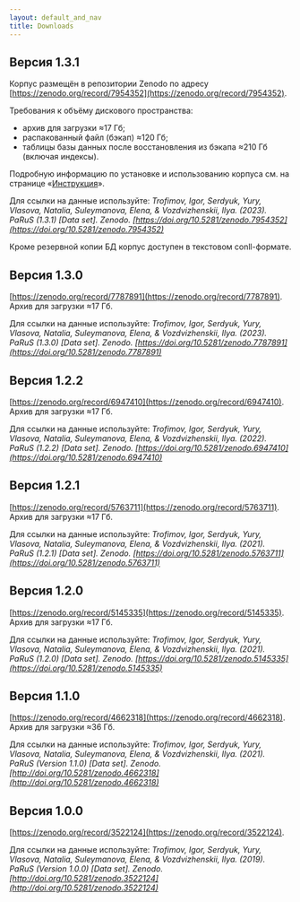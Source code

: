 ```yaml
---
layout: default_and_nav
title: Downloads
---
```

## Версия 1.3.1
Корпус размещён в репозитории Zenodo по адресу [https://zenodo.org/record/7954352](https://zenodo.org/record/7954352).

Требования к объёму дискового пространства:
- архив для загрузки ≈17 Гб;
- распакованный файл (бэкап) ≈120 Гб;
- таблицы базы данных после восстановления из бэкапа ≈210 Гб (включая индексы).

Подробную информацию по установке и использованию корпуса см. на странице «[Инструкция](./guide.html)».

Для ссылки на данные используйте: *Trofimov, Igor, Serdyuk, Yury, Vlasova, Natalia, Suleymanova, Elena, & Vozdvizhenskii, Ilya. (2023). PaRuS (1.3.1) \[Data set\]. Zenodo. [https://doi.org/10.5281/zenodo.7954352](https://doi.org/10.5281/zenodo.7954352)*

Кроме резервной копии БД корпус доступен в текстовом conll-формате.

## Версия 1.3.0
[https://zenodo.org/record/7787891](https://zenodo.org/record/7787891). Архив для загрузки ≈17 Гб.

Для ссылки на данные используйте: *Trofimov, Igor, Serdyuk, Yury, Vlasova, Natalia, Suleymanova, Elena, & Vozdvizhenskii, Ilya. (2023). PaRuS (1.3.0) \[Data set\]. Zenodo. [https://doi.org/10.5281/zenodo.7787891](https://doi.org/10.5281/zenodo.7787891)*

## Версия 1.2.2
[https://zenodo.org/record/6947410](https://zenodo.org/record/6947410). Архив для загрузки ≈17 Гб.

Для ссылки на данные используйте: *Trofimov, Igor, Serdyuk, Yury, Vlasova, Natalia, Suleymanova, Elena, & Vozdvizhenskii, Ilya. (2022). PaRuS (1.2.2) \[Data set\]. Zenodo. [https://doi.org/10.5281/zenodo.6947410](https://doi.org/10.5281/zenodo.6947410)*

## Версия 1.2.1
[https://zenodo.org/record/5763711](https://zenodo.org/record/5763711). Архив для загрузки ≈17 Гб.

Для ссылки на данные используйте: *Trofimov, Igor, Serdyuk, Yury, Vlasova, Natalia, Suleymanova, Elena, & Vozdvizhenskii, Ilya. (2021). PaRuS (1.2.1) \[Data set\]. Zenodo. [https://doi.org/10.5281/zenodo.5763711](https://doi.org/10.5281/zenodo.5763711)*

## Версия 1.2.0
[https://zenodo.org/record/5145335](https://zenodo.org/record/5145335). Архив для загрузки ≈17 Гб.

Для ссылки на данные используйте: *Trofimov, Igor, Serdyuk, Yury, Vlasova, Natalia, Suleymanova, Elena, & Vozdvizhenskii, Ilya. (2021). PaRuS (1.2.0) \[Data set\]. Zenodo. [https://doi.org/10.5281/zenodo.5145335](https://doi.org/10.5281/zenodo.5145335)*

## Версия 1.1.0
[https://zenodo.org/record/4662318](https://zenodo.org/record/4662318). Архив для загрузки ≈36 Гб.

Для ссылки на данные используйте: *Trofimov, Igor, Serdyuk, Yury, Vlasova, Natalia, Suleymanova, Elena, & Vozdvizhenskii, Ilya. (2021). PaRuS (Version 1.1.0) \[Data set\]. Zenodo. [http://doi.org/10.5281/zenodo.4662318](http://doi.org/10.5281/zenodo.4662318)*

## Версия 1.0.0

[https://zenodo.org/record/3522124](https://zenodo.org/record/3522124).

Для ссылки на данные используйте: *Trofimov, Igor, Serdyuk, Yury, Vlasova, Natalia, Suleymanova, Elena, & Vozdvizhenskii, Ilya. (2019). PaRuS (Version 1.0.0) \[Data set\]. Zenodo. [http://doi.org/10.5281/zenodo.3522124](http://doi.org/10.5281/zenodo.3522124)*
